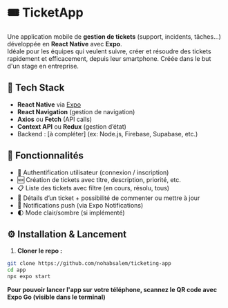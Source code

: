 # 🎟️ TicketApp 

Une application mobile de **gestion de tickets** (support, incidents, tâches…) développée en **React Native** avec **Expo**.  
Idéale pour les équipes qui veulent suivre, créer et résoudre des tickets rapidement et efficacement, depuis leur smartphone.
Créée dans le but d'un stage en entreprise.

## 🚀 Tech Stack

- **React Native** via [Expo](https://expo.dev/)
- **React Navigation** (gestion de navigation)
- **Axios** ou **Fetch** (API calls)
- **Context API** ou **Redux** (gestion d’état)
- Backend : [à compléter] (ex: Node.js, Firebase, Supabase, etc.)

## 📲 Fonctionnalités

- 🔐 Authentification utilisateur (connexion / inscription)
- 🆕 Création de tickets avec titre, description, priorité, etc.
- 📋 Liste des tickets avec filtre (en cours, résolu, tous)
- 📝 Détails d’un ticket + possibilité de commenter ou mettre à jour
- 🔔 Notifications push (via Expo Notifications)
- 🌓 Mode clair/sombre (si implémenté)

## ⚙️ Installation & Lancement

1. **Cloner le repo :**

```bash
git clone https://github.com/nohabsalem/ticketing-app
cd app
npx expo start
```

**Pour pouvoir lancer l'app sur votre téléphone, scannez le QR code __avec Expo Go__ (visible dans le terminal)**
 
